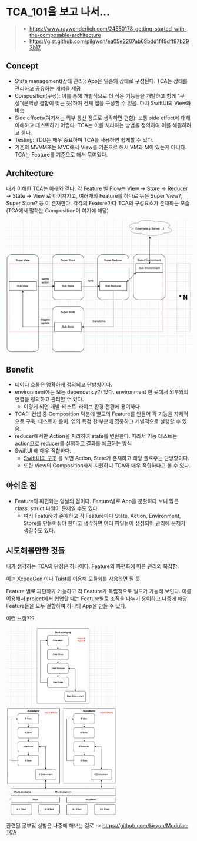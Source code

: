 # TCA_101을 보고 나서...

> * https://www.raywenderlich.com/24550178-getting-started-with-the-composable-architecture
> * https://gist.github.com/pilgwon/ea05e2207ab68bdd1f49dff97b293b17

## Concept

* State management(상태 관리): App은 일종의 상태로 구성된다. TCA는 상태를 관리하고 공유하는 개념을 제공
* Composition(구성): 이를 통해 개별적으로 더 작은 기능들을 개발하고 함께 "구성"(문맥상 결합이 맞는 듯)하여 전체 앱을 구성할 수 있음. 마치 SwiftUI의 View와 비슷
* Side effects(여기서는 외부 통신 정도로 생각하면 편함): 보통 side effect에 대해 이해하고 테스트하기 어렵다. TCA는 이를 처리하는 방법을 정의하여 이를 해결하려고 한다.
* Testing: TDD는 매우 중요하며 TCA를 사용하면 쉽게할 수 있다.
* 기존의 MVVM또는 MVC에서 View를 기준으로 해서 VM과 M이 있는게 아니다. TCA는 Feature를 기준으로 해서 묶여있다.



## Architecture

내가 이해한 TCA는 아래와 같다.
각 Feature 별 Flow는 View -> Store -> Reducer -> State -> View 로 이어지지고, 여러개의 Feature를 하나로 묶은 Super View?, Super Store? 등 이 존재한다.
각각의 Feature마다 TCA의 구성요소가 존재하는 모습 (TCA에서 말하는 Composition이 여기에 해당)

<img src="TCA_101.assets/image-20220102221446555.png" alt="image-20220102221446555" style="zoom:50%;" />



## Benefit

* 데이터 흐름은 명확하게 정의되고 단방향이다.
* environment에는 모든 dependency가 있다. environment 한 곳에서 외부와의 연결을 정의하고 관리할 수 있다.
  * 이렇게 되면 개발-테스트-라이브 환경 전환에 용이하다.
* TCA의 컨셉 중 Composition 덕분에 별도의 Feature를 만들어 각 기능을 자체적으로 구축, 테스트가 용이. 앱의 특정 한 부분에 집중하고 개별적으로 실행할 수 있음.
* reducer에서만 Action을 처리하여 state를 변환한다. 따라서 기능 테스트는 action으로 reducer를 실행하고 결과를 체크하는 방식
* SwiftUI 에 매우 적합하다.
  * [SwiftUI의 구조](https://developer.apple.com/documentation/swiftui/state-and-data-flow) 를 보면 Action, State가 존재하고 해당 플로우는 단방향이다.
  * 또한 View의 Composition까지 지원하니 TCA와 매우 적합하다고 볼 수 있다.



## 아쉬운 점

* Feature의 파편화는 양날의 검이다. Feature별로 App을 분할하다 보니 많은 class, struct 파일이 문제일 수도 있다.
  * 여러 Feature가 존재하고 각 Feature마다 State, Action, Environment, Store를 만들어줘야 한다고 생각하면 여러 파일들이 생성되어 관리에 문제가 생길수도 있다.



## 시도해볼만한 것들

내가 생각하는 TCA의 단점은 하나이다. Feature의 파편화에 따른 관리의 복잡함.

이는 [XcodeGen](https://github.com/yonaskolb/XcodeGen) 이나 [Tuist](https://github.com/tuist/tuist)를 이용해 모듈화를 사용하면 될 듯. 

Feature 별로 파편화가 가능하고 각 Feature가 독립적으로 빌드가 가능해 보인다. 이를 이용해서 project에서 협업할 때는 Feature별로 조직을 나누기 용이하고 나중에 해당 Feature들을 모두 결합하여 하나의 App을 만들 수 있다.

이런 느낌???

<img src="TCA_101_after.assets/image-20220103213903578.png" alt="image-20220103213903578" style="zoom:50%;" />

관련된 공부및 실험은 나중에 해보는 걸로 -> https://github.com/kiryun/Modular-TCA



